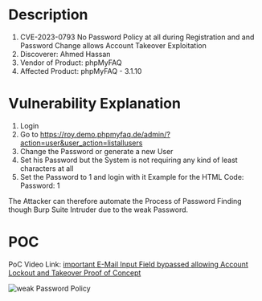 # Description

1. CVE-2023-0793 No Password Policy at all during Registration and and Password Change allows Account Takeover Exploitation
1. Discoverer: Ahmed Hassan
1. Vendor of Product: phpMyFAQ
1. Affected Product: phpMyFAQ - 3.1.10

# Vulnerability Explanation

1. Login
1. Go to https://roy.demo.phpmyfaq.de/admin/?action=user&user_action=listallusers
1. Change the Password or generate a new User
1. Set his Password but the System is not requiring any kind of least characters at all
1. Set the Password to 1 and login with it Example for the HTML Code: Password: 1

The Attacker can therefore automate the Process of Password Finding though Burp Suite Intruder due to the weak Password.

#  POC

PoC Video Link: [important E-Mail Input Field bypassed allowing Account Lockout and Takeover Proof of Concept]([https://mega.nz/file/bdlFFIpa#6HE5ZDm9FMGPiaydYIkfFggo3Ho9r9RYCE3MsGCNy1Q)


![weak Password Policy](https://github.com/ahmedvienna/Vulnerabilities/assets/80028768/9864fe23-f63a-4ea1-baf3-248a79acc451)

